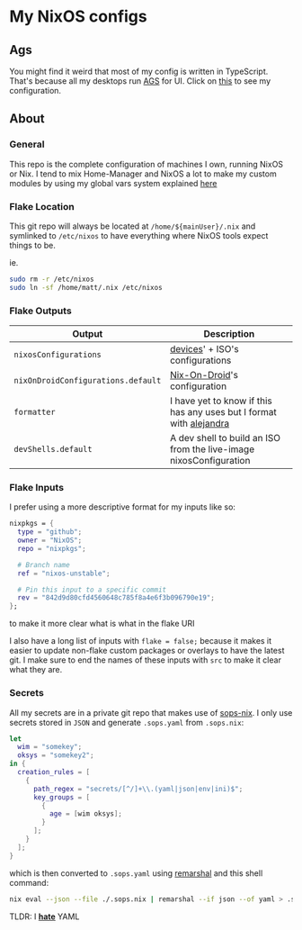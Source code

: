 # My NixOS configs

## Ags

You might find it weird that most of my config is written in TypeScript.
That's because all my desktops run
[AGS](https://github.com/Aylur/ags)
for UI. Click on
[this](https://git.nelim.org/matt1432/nixos-configs/src/branch/master/modules/ags)
to see my configuration.

## About

### General

This repo is the complete configuration of machines I own,
running NixOS or Nix. I tend to mix Home-Manager and NixOS
a lot to make my custom modules by using my global vars system
explained
[here](https://git.nelim.org/matt1432/nixos-configs/src/branch/master/devices)

### Flake Location

This git repo will always be located at `/home/${mainUser}/.nix`
and symlinked to `/etc/nixos` to have everything where NixOS tools
expect things to be.

ie.

```bash
sudo rm -r /etc/nixos
sudo ln -sf /home/matt/.nix /etc/nixos
```

### Flake Outputs

| Output                             | Description |
| ---------------------------------- | ----------- |
| `nixosConfigurations`              | [devices](https://git.nelim.org/matt1432/nixos-configs/src/branch/master/devices)' + ISO's configurations |
| `nixOnDroidConfigurations.default` | [Nix-On-Droid](https://git.nelim.org/matt1432/nixos-configs/src/branch/master/devices/android)'s configuration |
| `formatter`                        | I have yet to know if this has any uses but I format with [alejandra](https://github.com/kamadorueda/alejandra) |
| `devShells.default`                | A dev shell to build an ISO from the live-image nixosConfiguration |

### Flake Inputs

I prefer using a more descriptive format for my inputs like so:

```nix
nixpkgs = {
  type = "github";
  owner = "NixOS";
  repo = "nixpkgs";

  # Branch name
  ref = "nixos-unstable";

  # Pin this input to a specific commit
  rev = "842d9d80cfd4560648c785f8a4e6f3b096790e19";
};
```

to make it more clear what is what in the flake URI

I also have a long list of inputs with `flake = false;` because
it makes it easier to update non-flake custom packages or overlays
to have the latest git. I make sure to end the names of these inputs
with `src` to make it clear what they are.

### Secrets

All my secrets are in a private git repo that makes use of
[sops-nix](https://github.com/Mic92/sops-nix).
I only use secrets stored in `JSON` and generate `.sops.yaml`
from `.sops.nix`:

```nix
let
  wim = "somekey";
  oksys = "somekey2";
in {
  creation_rules = [
    {
      path_regex = "secrets/[^/]+\\.(yaml|json|env|ini)$";
      key_groups = [
        {
          age = [wim oksys];
        }
      ];
    }
  ];
}
```

which is then converted to `.sops.yaml` using
[remarshal](https://github.com/remarshal-project/remarshal)
and this shell command:

```bash
nix eval --json --file ./.sops.nix | remarshal --if json --of yaml > .sops.yaml
```

TLDR: I
**[hate](https://ruudvanasseldonk.com/2023/01/11/the-yaml-document-from-hell)**
YAML
